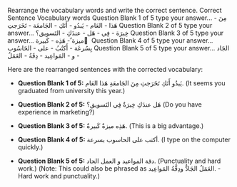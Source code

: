 Rearrange the vocabulary words and write the correct sentence. Correct Sentence Vocabulary words 
Question Blank 1 of 5
type your answer...
 مِنَ - هَذا - العَام - يَبدُو - أَنَكِ - الجَامعَة - تَخَرَجتِ 
Question Blank 2 of 5
type your answer...
 خِبرَة - فِي - هَل - عندَكِ - التَسويق؟ 
Question Blank 3 of 5
type your answer...
 ميزة ٌ- هَذِه - كَبيرة ٌ 
Question Blank 4 of 5
type your answer...
 بِسُرعَة - أَكتُبُ - على - الحَاسُوب 
Question Blank 5 of 5
type your answer...
 الجَاد - و - المَواعِيد - دِقَةُ - العَمَلُ



Here are the rearranged sentences with the corrected vocabulary:

* **Question Blank 1 of 5:** يَبدُو أَنَكِ تَخَرَجتِ مِنَ الجَامعَةِ هَذا العَام. (It seems you graduated from university this year.)

* **Question Blank 2 of 5:** هَل عندَكِ خِبرَةٌ فِي التَسويق؟ (Do you have experience in marketing?)

* **Question Blank 3 of 5:** هَذِه ميزةٌ كَبيرةٌ. (This is a big advantage.)

* **Question Blank 4 of 5:** أكتب على الحاسوب بسرعة. (I type on the computer quickly.)

* **Question Blank 5 of 5:** دقة المواعيد و العمل الجاد. (Punctuality and hard work.)  (Note: This could also be phrased as  العَمَلُ الجَادُّ ودِقَّةُ المَواعِيد. -  Hard work and punctuality.)
